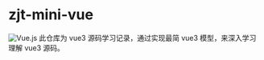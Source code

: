 # zjt-mini-vue
![Vue.js](https://img.shields.io/badge/-Vue.js-%232c3e50?style=flat-square&logo=vuedotjs)
此仓库为 vue3 源码学习记录，通过实现最简 vue3 模型，来深入学习理解 vue3 源码。
